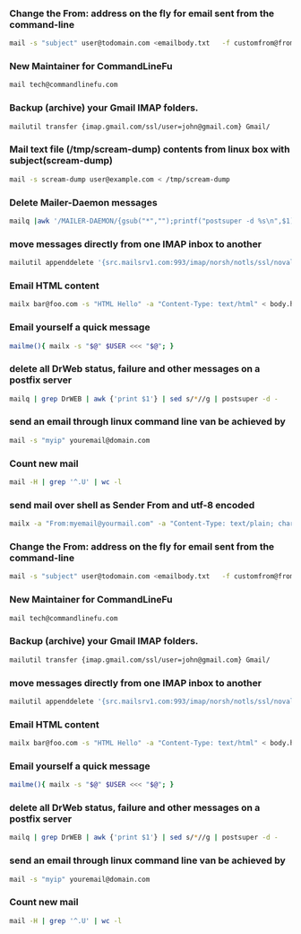 ### Change the From: address on the fly for email sent from the command-line
```sh
mail -s "subject" user@todomain.com <emailbody.txt   -f customfrom@fromdomain.com -F 'From Display Name'
```

### New Maintainer for CommandLineFu
```sh
mail tech@commandlinefu.com
```

### Backup (archive) your Gmail IMAP folders.
```sh
mailutil transfer {imap.gmail.com/ssl/user=john@gmail.com} Gmail/
```

### Mail text file (/tmp/scream-dump) contents from linux box with subject(scream-dump)
```sh
mail -s scream-dump user@example.com < /tmp/scream-dump
```

### Delete Mailer-Daemon messages
```sh
mailq |awk '/MAILER-DAEMON/{gsub("*","");printf("postsuper -d %s\n",$1)}'|bash
```

### move messages directly from one IMAP inbox to another
```sh
mailutil appenddelete '{src.mailsrv1.com:993/imap/norsh/notls/ssl/novalidate-cert/user="username"}INBOX' '{dest.mailsrv2.com:143/imap/norsh/notls/user="username"}INBOX'
```

### Email HTML content
```sh
mailx bar@foo.com -s "HTML Hello" -a "Content-Type: text/html" < body.htm
```

### Email yourself a quick message
```sh
mailme(){ mailx -s "$@" $USER <<< "$@"; }
```

### delete all DrWeb status, failure and other messages on a postfix server
```sh
mailq | grep DrWEB | awk {'print $1'} | sed s/*//g | postsuper -d -
```

### send an email through linux command line van be achieved by
```sh
mail -s "myip" youremail@domain.com
```

### Count new mail
```sh
mail -H | grep '^.U' | wc -l
```

### send mail over shell as Sender From and utf-8 encoded
```sh
mailx -a "From:myemail@yourmail.com" -a "Content-Type: text/plain; charset=UTF-8" -s "Test mail subject" joy@selekt-berlin.de <<< "Test msg body"
```

### Change the From: address on the fly for email sent from the command-line
```sh
mail -s "subject" user@todomain.com <emailbody.txt   -f customfrom@fromdomain.com -F 'From Display Name'
```

### New Maintainer for CommandLineFu
```sh
mail tech@commandlinefu.com
```

### Backup (archive) your Gmail IMAP folders.
```sh
mailutil transfer {imap.gmail.com/ssl/user=john@gmail.com} Gmail/
```

### move messages directly from one IMAP inbox to another
```sh
mailutil appenddelete '{src.mailsrv1.com:993/imap/norsh/notls/ssl/novalidate-cert/user="username"}INBOX' '{dest.mailsrv2.com:143/imap/norsh/notls/user="username"}INBOX'
```

### Email HTML content
```sh
mailx bar@foo.com -s "HTML Hello" -a "Content-Type: text/html" < body.htm
```

### Email yourself a quick message
```sh
mailme(){ mailx -s "$@" $USER <<< "$@"; }
```

### delete all DrWeb status, failure and other messages on a postfix server
```sh
mailq | grep DrWEB | awk {'print $1'} | sed s/*//g | postsuper -d -
```

### send an email through linux command line van be achieved by
```sh
mail -s "myip" youremail@domain.com
```

### Count new mail
```sh
mail -H | grep '^.U' | wc -l
```

